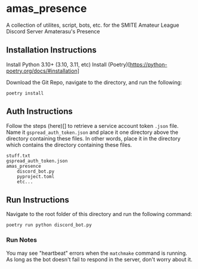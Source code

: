# amas_presence
A collection of utilites, script, bots, etc. for the SMITE Amateur League Discord Server Amaterasu's Presence

## Installation Instructions
Install Python 3.10+ (3.10, 3.11, etc)
Install (Poetry)[https://python-poetry.org/docs/#installation]

Download the Git Repo, navigate to the directory, and run the following:
```
poetry install
```

## Auth Instructions
Follow the steps (here)[] to retrieve a service account token `.json` file. Name it `gspread_auth_token.json` and place it one directory above the directory containing these files. In other words, place it in the directory which contains the directory containing these files.
```
stuff.txt
gspread_auth_token.json
amas_presence
    discord_bot.py
    pyproject.toml
    etc...
```

## Run Instructions
Navigate to the root folder of this directory and run the following command:
```
poetry run python discord_bot.py
```

### Run Notes
You may see "heartbeat" errors when the `matchmake` command is running. As long as the bot doesn't fail to respond in the server, don't worry about it.
